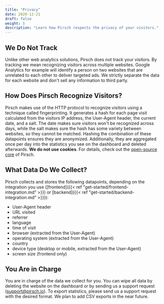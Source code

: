 ```yaml
---
title: "Privacy"
date: 2020-12-21
draft: false
weight: 5
description: "Learn how Pirsch respects the privacy of your visitors."
---
```


## We Do Not Track

Unlike other web analytics solutions, Pirsch does not track your visitors. By tracking we mean recognizing visitors across multiple websites. Google Analytics for example will identify a person on two websites that are unrelated to each other to deliver targeted ads. We strictly separate the data for each website and don't sell any information to third party.

## How Does Pirsch Recognize Visitors?

Pirsch makes use of the HTTP protocol to recognize visitors using a technique called fingerprinting. It generates a hash for each page visit calculated from the visitors IP address, the User-Agent header, the current date, and a salt. The date makes sure visitors won't be recognized across days, while the salt makes sure the hash has some variety between websites, so they cannot be matched. Hashing the combination of these datapoints ensures they are anonymized. Additionally, they are aggregated once per day into the statistics you see on the dashboard and deleted afterwards. **We do not use cookies**. For details, check out the [open-source core](https://github.com/pirsch-analytics/pirsch) of Pirsch.

## What Data Do We Collect?

Pirsch collects and stores the following datapoints, depending on the integration you use ([frontend]({{< ref "get-started/frontend-integration.md" >}}) or [backend]({{< ref "get-started/backend-integration.md" >}})):

* User-Agent header
* URL visited
* referrer
* language
* time of visit
* browser (extracted from the User-Agent)
* operating system (extracted from the User-Agent)
* country
* device type (desktop or mobile, extracted from the User-Agent)
* screen size (frontend only)

## You Are in Charge

You are in charge of the data we collect for you. You can wipe all data by deleting the website on the dashboard or by sending us a support request ([support@pirsch.io](mailto:support@pirsch.io)). To export statistics, please send us a support request with the desired format. We plan to add CSV exports in the near future.
